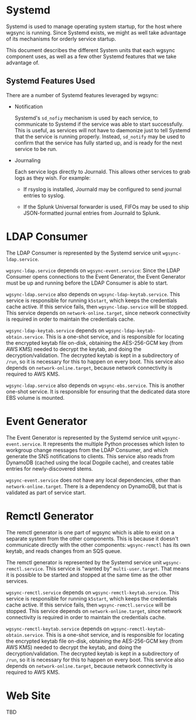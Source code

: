 # Systemd 

Systemd is used to manage operating system startup, for the host where wgsync
is running.  Since Systemd exists, we might as well take advantage of its
mechanisms for orderly service startup.

This document describes the different System units that each wgsync component
uses, as well as a few other Systemd features that we take advantage of.

## Systemd Features Used

There are a number of Systemd features leveraged by wgsync:

* Notification

  Systemd's `sd_nofiy` mechanism is used by each service, to communicate to
  Systemd if the service was able to start successfully.  This is useful, as
  services will not have to daemonize just to tell Systemd that the service is
  running properly.  Instead, `sd_notify` may be used to confirm that the
  service has fully started up, and is ready for the next service to be run.

* Journaling

  Each service logs directly to Journald.  This allows other services to grab
  logs as they wish.  For example:

  * If rsyslog is installed, Journald may be configured to send journal entries
    to syslog.

  * If the Splunk Universal forwarder is used, FIFOs may be used to ship
    JSON-formatted journal entries from Journald to Splunk.

# LDAP Consumer

The LDAP Consumer is represented by the Systemd service unit
`wgsync-ldap.service`.

`wgsync-ldap.service` depends on `wgsync-event.service`: Since the LDAP
Consumer opens connections to the Event Generator, the Event Generator must be
up and running before the LDAP Consumer is able to start.

`wgsync-ldap.service` also depends on `wgsync-ldap-keytab.service`.  This
service is responsible for running `k5start`, which keeps the credentials cache
active.  If this service fails, then `wgsync-ldap.service` will be stopped.
This service depends on `network-online.target`, since network connectivity is
required in order to maintain the credentials cache.

`wgsync-ldap-keytab.service` depends on `wgsync-ldap-keytab-obtain.service`.
This is a one-shot service, and is responsible for locating the encrypted
keytab file on-disk, obtaining the AES-256-GCM key (from AWS KMS) needed to
decrypt the keytab, and doing the decryption/validation.  The decrypted keytab
is kept in a subdirectory of `/run`, so it is necessary for this to happen on
every boot.  This service also depends on `network-online.target`, because
network connectivity is required to AWS KMS.

`wgsync-ldap.service` also depends on `wgsync-ebs.service`.  This is another
one-shot service.  It is responsible for ensuring that the dedicated data store
EBS volume is mounted.

# Event Generator

The Event Generator is represented by the Systemd service unit
`wgsync-event.service`.  It represents the multiple Python processes which
listen to workgroup change messages from the LDAP Consumer, and which generate
the SNS notifications to clients.  This service also reads from DynamoDB
(cached using the local Dogpile cache), and creates table entries for
newly-discovered stems.

`wgsync-event.service` does not have any local dependencies, other than
`network-online.target`.  There is a dependency on DynamoDB, but that is
validated as part of service start.

# Remctl Generator

The remctl generator is one part of wgsync which is able to exist on a separate
system from the other components.  This is because it doesn't communicate
directly with the other components: `wgsync-remctl` has its own keytab, and
reads changes from an SQS queue.

The remctl generator is represented by the Systemd service unit
`wgsync-remctl.service`.  This service is "wanted by" `multi-user.target`.
That means it is possible to be started and stopped at the same time as the
other services.

`wgsync-remctl.service` depends on `wgsync-remctl-keytab.service`.  This
service is responsible for running `k5start`, which keeps the credentials cache
active.  If this service fails, then `wgsync-remctl.service` will be stopped.
This service depends on `network-online.target`, since network connectivity is
required in order to maintain the credentials cache.

`wgsync-remctl-keytab.service` depends on
`wgsync-remctl-keytab-obtain.service`.  This is a one-shot service, and is
responsible for locating the encrypted keytab file on-disk, obtaining the
AES-256-GCM key (from AWS KMS) needed to decrypt the keytab, and doing the
decryption/validation.  The decrypted keytab is kept in a subdirectory of
`/run`, so it is necessary for this to happen on every boot.  This service also
depends on `network-online.target`, because network connectivity is required to
AWS KMS.

# Web Site

TBD
